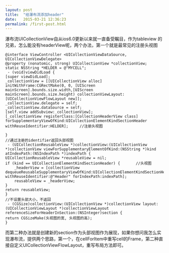 ```yaml
---
layout: post
title:  "给瀑布流添加header"
date:   2015-03-21 12:36:23
permalink: /first-post.html
---
```

瀑布流UICollectionView自从ios6.0更新以来就一直备受瞩目，作为tableview 的兄弟，怎么能没有headerView呢，两个办法，第一个就是最常见的注册头视图
	
	
	@interface ViewController <UICollectionViewDataSource, UICollectionViewDelegate>
	@property (nonatomic, strong) UICollectionView *collectionView;
	static NSString *HELDER = @"MYCELL";
	 - (void)viewDidLoad {
    [super viewDidLoad];
    _collectionView = [[UICollectionView alloc] initWithFrame:CGRectMake(0, 0, [UIScreen mainScreen].bounds.size.width,[UIScreen mainScreen].bounds.size.height) collectionViewLayout:[UICollectionViewFlowLayout new]];
    _collectionView.delegate = self;
    _collectionView.dataSource = self;
    [self.view addSubview:_collectionView];
    [_collectionView registerClass:[CollectionHeaderView class] forSupplementaryViewOfKind:UICollectionElementKindSectionHeader withReuseIdentifier:HELDER];     //注册头视图

	}
	//通过注册的identifier返回头部视图
	 - (UICollectionReusableView *)collectionView:(UICollectionView *)collectionView viewForSupplementaryElementOfKind:(NSString *)kind atIndexPath:(NSIndexPath *)indexPath {
    UICollectionReusableView *reusableView = nil;
    if (kind == UICollectionElementKindSectionHeader) {       //头视图
        _headerView = [collectionView dequeueReusableSupplementaryViewOfKind:UICollectionElementKindSectionHeader withReuseIdentifier:@"Header" forIndexPath:indexPath];
        reusableView = _headerView;
    }
    return reusableView;
	}
	//不设置头部大小，不返回
	 - (CGSize)collectionView:(UICollectionView *)collectionView layout:(UICollectionViewLayout *)collectionViewLayout referenceSizeForHeaderInSection:(NSInteger)section {
    return CGSizeMake(头视图的宽, 头视图的高);
	}

而第二种办法就是创建新的section作为头部视图作为展现，如果你想问我怎么实现瀑布流，提供两个思路，第一个，在cellForItem中重写cell的Frame，第二种直接自定义UICollectionViewFlowLayout，重写布局方法即可。